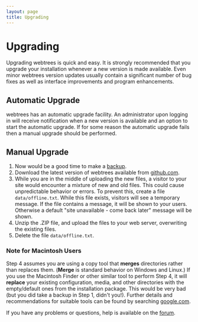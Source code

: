```yaml
---
layout: page
title: Upgrading
---
```


# Upgrading

Upgrading webtrees is quick and easy. It is strongly recommended that you upgrade your installation whenever a new version is made available. Even minor webtrees version updates usually contain a significant number of bug fixes as well as interface improvements and program enhancements.

## Automatic Upgrade

webtrees has an automatic upgrade facility. An administrator upon logging in will receive notification when a new version is available and an option to start the automatic upgrade. If for some reason the automatic upgrade fails then a manual upgrade should be performed.

## Manual Upgrade

1. Now would be a good time to make a [backup](backup).
2. Download the latest version of webtrees available from [github.com](https://github.com/fisharebest/webtrees/releases/latest).
3. While you are in the middle of uploading the new files, a visitor to your site would encounter a mixture of new and old files. This could cause unpredictable behavior or errors. To prevent this, create a file `data/offline.txt`. While this file exists, visitors will see a temporary message. If the file contains a message, it will be shown to your users. Otherwise a default "site unavailable - come back later" message will be shown.
4. Unzip the .ZIP file, and upload the files to your web server, overwriting the existing files.
5. Delete the file `data/offline.txt`.

### Note for Macintosh Users

Step 4 assumes you are using a copy tool that **merges** directories rather than replaces them. (**Merge** is standard behavior on Windows and Linux.) If you use the Macintosh Finder or other similar tool to perform Step 4, it will **replace** your existing configuration, media, and other directories with the empty/default ones from the installation package. This would be very bad (but you did take a backup in Step 1, didn't you!). Further details and recommendations for suitable tools can be found by searching [google.com](https://www.google.com/#hl=en&q=merge+replace+directories+mac+finder).

If you have any problems or questions, help is available on the [forum](http://www.webtrees.net/index.php/en/forum).
